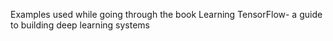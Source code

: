 Examples used while going through the book Learning TensorFlow- a guide to building deep learning systems
